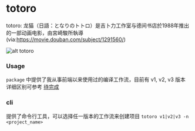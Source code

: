 # totoro

totoro: 龙猫（日語：となりのトトロ）是吉卜力工作室与德间书店於1988年推出的一部动画电影，由宮崎駿所執導 (via:https://movie.douban.com/subject/1291560/)

![alt totoro](https://image.ibb.co/mGasXH/totoro.png)

### Usage
`package` 中提供了我从事前端以来使用过的编译工作流，目前有 v1, v2, v3 版本
详细区别可参考 [待完成]() 

### cli
提供了命令行工具，可以选择任一版本的工作流来创建项目
`totoro v1|v2|v3 -n <project_name>`
